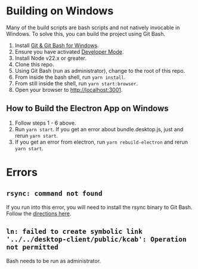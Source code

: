 # Building on Windows

Many of the build scripts are bash scripts and not natively invocable in Windows. To solve this, you can build the project using Git Bash.

1. Install [Git & Git Bash for Windows](https://git-scm.com/downloads).
2. Ensure you have activated [Developer Mode](https://docs.microsoft.com/en-us/windows/apps/get-started/enable-your-device-for-development).
3. Install Node v22.x or greater.
4. Clone this repo.
5. Using Git Bash (run as administrator), change to the root of this repo.
6. From inside the bash shell, run `yarn install`.
7. From still inside the shell, run `yarn start:browser`.
8. Open your browser to [http://localhost:3001](http://localhost:3001).

## How to Build the Electron App on Windows

1. Follow steps 1 - 6 above.
2. Run `yarn start`. If you get an error about bundle.desktop.js, just <Key mod="ctrl" k="c" /> and rerun `yarn start`.
3. If you get an error from electron, run `yarn rebuild-electron` and rerun `yarn start`.

# Errors

## `rsync: command not found`

If you run into this error, you will need to install the rsync binary to Git Bash. Follow the [directions here](https://prasaz.medium.com/add-rsync-to-windows-git-bash-f42736bae1b3).

## `ln: failed to create symbolic link '../../desktop-client/public/kcab': Operation not permitted`

Bash needs to be run as administrator.
